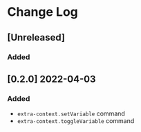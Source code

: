 # Change Log

## [Unreleased]
### Added

## [0.2.0] 2022-04-03
### Added
- `extra-context.setVariable` command
- `extra-context.toggleVariable` command
